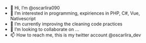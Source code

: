 - 👋 Hi, I’m @oscarlira090
- 👀 I’m interested in programming, expiriences in PHP, C#, Vue, Nativescript
- 🌱 I’m currently improving the cleaning code practices 
- 💞️ I’m looking to collaborate on ...
- 📫 How to reach me, this is my twitter account @oscarlira_dev

<!---
oscarlira090/oscarlira090 is a ✨ special ✨ repository because its `README.md` (this file) appears on your GitHub profile.
You can click the Preview link to take a look at your changes.
--->
